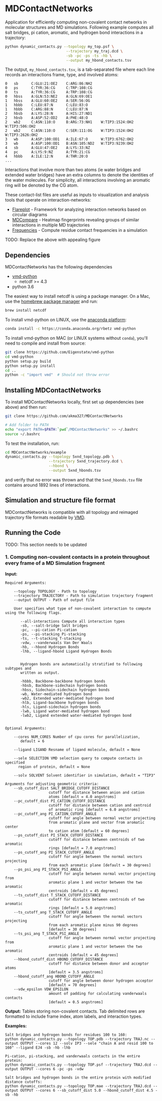 # MDContactNetworks

Application for efficiently computing non-covalent contact networks in molecular structures and MD simulations. Following example computes all salt bridges, pi cation, aromatic, and hydrogen bond interactions in a trajectory:
```bash
python dynamic_contacts.py --topology my_top.psf \
                            --trajectory my_traj.dcd \
                            -sb -pc -ps -ts -hb \
                            --output my_hbond_contacts.tsv
```
The output, `my_hbond_contacts.tsv`, is a tab-separated file where each line records an interactions frame, type, and involved atoms:
```
0	sb		C:GLU:21:OE2	C:ARG:86:NH2
0	ps 		C:TYR:36:CG		C:TRP:108:CG
0	ts		A:TYR:36:CG		A:TRP:108:CG
0	hbss	A:GLN:53:NE2	A:GLN:69:OE1
1	hbss	A:GLU:60:OE2	A:SER:56:OG
1	hbbb	C:LEU:87:N		C:LEU:83:O
1	hbbb	C:ARG:88:N		C:LEU:87:N
2	hbsb	A:LYS:28:N		A:HIS:27:ND1
2	hbsb	A:ASP:52:OD2	A:PHE:48:O
2	wb2		C:ASN:110:O		B:ARG:73:NH1	W:TIP3:1524:OH2		W:TIP3:506:OH2
2	wb2		C:ASN:110:O		C:SER:111:OG	W:TIP3:1524:OH2		W:TIP3:2626:OH2
3	wb		A:ASP:100:OD1	A:ILE:67:O		W:TIP3:6762:OH2
3	wb		A:ASP:100:OD1	B:ASN:105:ND2	W:TIP3:9239:OH2
4	sb		A:GLU:47:OE2	A:LYS:33:NZ
4	pc		A:LYS:9:NZ		A:TYR:21:CG
4	hbbb	A:ILE:12:N		A:THR:20:O
...
```
Interactions that involve more than two atoms (ie water bridges and extended water bridges) have an extra columns to denote the identities of the water molecules. For simplicity, all interactions involving an aromatic ring will be denoted by the CG atom. 

These contact-list files are useful as inputs to visualization and analysis tools that operate on interaction-networks:
 * [Flareplot](https://gpcrviz.github.io/flareplot) - Framework for analyzing interaction networks based on circular diagrams
 * [MDCompare](MDCompare) - Heatmap fingerprints revealing groups of similar interactions in multiple MD trajectories
 * [Frequencies](Frequencies) - Compute residue contact frequencies in a simulation

TODO: Replace the above with appealing figure


## Dependencies

MDContactNetworks has the following dependencies
* [vmd-python](https://github.com/Eigenstate/vmd-python) 
  * netcdf >= 4.3
* python 3.6

The easiest way to install netcdf is using a package manager. On a Mac, use the [homebrew package manager](https://brew.sh/) and run:
```bash
brew install netcdf
```

To install vmd-python on LINUX, use the [anaconda platform](https://www.anaconda.com/download):
```bash
conda install -c https://conda.anaconda.org/rbetz vmd-python
```

To install vmd-python on MAC (or LINUX systems without `conda`), you'll need to compile and install from source:
```bash
git clone https://github.com/Eigenstate/vmd-python
cd vmd-python
python setup.py build 
python setup.py install
cd ..
python -c "import vmd"  # Should not throw error
```

## Installing MDContactNetworks

To install MDContactNetworks locally, first set up dependencies (see above) and then run:
```bash
git clone https://github.com/akma327/MDContactNetworks

# Add folder to PATH
echo "export PATH=$PATH:`pwd`/MDContactNetworks" >> ~/.bashrc
source ~/.bashrc
```

To test the installation, run:
```bash
cd MDContactNetworks/example
dynamic_contacts.py --topology 5xnd_topology.pdb \
                    --trajectory 5xnd_trajectory.dcd \
                    --hbond \
                    --output 5xnd_hbonds.tsv
```
and verify that no error was thrown and that the `5xnd_hbonds.tsv` file contains around 1892 lines of interactions.

## Simulation and structure file format

MDContactNetworks is compatible with all topology and reimaged trajectory file formats readable by [VMD](https://www-s.ks.uiuc.edu/Research/vmd/).

## Running the Code

TODO: This section needs to be updated

### 1. Computing non-covalent contacts in a protein throughout every frame of a MD Simulation fragment
   
   __Input:__ 

	Required Arguments:

	   	--topology TOPOLOGY - Path to topology
	   	--trajectory TRAJECTORY - Path to simulation trajectory fragment
	   	--output OUTPUT - Path of output file
		
		User specifies what type of non-covalent interaction to compute using the following flags. 

		   --all-interactions Compute all interaction types	
		   -sb, --salt-bridge Salt bridges
		   -pc, --pi-cation Pi-cation 
		   -ps, --pi-stacking Pi-stacking
		   -ts, --t-stacking T-stacking
		   -vdw, --vanderwaals Van Der Waals
		   -hb, --hbond Hydrogen Bonds
		   -lhb, --ligand-hbond Ligand Hydrogen Bonds


		   Hydrogen bonds are automatically stratified to following subtypes and 
		   written as output.

		   -hbbb, Backbone-backbone hydrogen bonds
		   -hbsb, Backbone-sidechain hydrogen bonds
		   -hbss, Sidechain-sidechain hydrogen bonds
		   -wb, Water-mediated hydrogen bond
		   -wb2, Extended water-mediated hydrogen bond
		   -hlb, Ligand-backbone hydrogen bonds
		   -hls, Ligand-sidechain hydrogen bonds
		   -lwb, Ligand water-mediated hydrogen bond
		   -lwb2, Ligand extended water-mediated hydrogen bond


	Optional Arguments:

		--cores NUM_CORES Number of cpu cores for parallelization,
		   default = 6

		--ligand LIGAND Resname of ligand molecule, default = None

		--sele SELECTION VMD selection query to compute contacts in specified 
		  region of protein, default = None

		--solv SOLVENT Solvent identifier in simulation, default = "TIP3"

	Arguments for adjusting geometric criteria:
		--sb_cutoff_dist SALT_BRIDGE_CUTOFF_DISTANCE
						cutoff for distance between anion and cation 
						atoms [default = 4.0 angstroms]
		--pc_cutoff_dist PI_CATION_CUTOFF_DISTANCE
						cutoff for distance between cation and centroid
						of aromatic ring [default = 6.0 angstroms]
		--pc_cutoff_ang PI_CATION_CUTOFF_ANGLE
						cutoff for angle between normal vector projecting
						from aromatic plane and vector from aromatic center
						to cation atom [default = 60 degrees]
		--ps_cutoff_dist PI_STACK_CUTOFF_DISTANCE
						cutoff for distance between centroids of two aromatic
						rings [default = 7.0 angstroms]
		--ps_cutoff_ang PI_STACK_CUTOFF_ANGLE
						cutoff for angle between the normal vectors projecting
						from each aromatic plane [default = 30 degrees]
		--ps_psi_ang PI_STACK_PSI_ANGLE
						cutoff for angle between normal vector projecting from
						aromatic plane 1 and vector between the two aromatic
						centroids [default = 45 degrees]
		--ts_cutoff_dist T_STACK_CUTOFF_DISTANCE
						cutoff for distance between centroids of two aromatic
						rings [default = 5.0 angstroms]
		--ts_cutoff_ang T_STACK_CUTOFF_ANGLE
						cutoff for angle between the normal vectors projecting
						from each aromatic plane minus 90 degrees 
						[default = 30 degrees]
		--ts_psi_ang T_STACK_PSI_ANGLE
						cutoff for angle between normal vector projecting from
						aromatic plane 1 and vector between the two aromatic
						centroids [default = 45 degrees]
		--hbond_cutoff_dist HBOND_CUTOFF_DISTANCE
						cutoff for distance between donor and acceptor atoms 
						[default = 3.5 angstroms]
		--hbond_cutoff_ang HBOND_CUTOFF_ANGLE
						cutoff for angle between donor hydrogen acceptor 
						[default = 70 degrees]
		--vdw_epsilon VDW_EPSILON
						amount of padding for calculating vanderwaals contacts 
						[default = 0.5 angstroms]

   
   __Output:__ Tables storing non-covalent contacts. Tab delimited rows are formatted to include 
   frame index, atom labels, and interaction types. 

   __Examples:__

	Salt bridges and hydrogen bonds for residues 100 to 160:
	python dynamic_contacts.py --topology TOP.pdb --trajectory TRAJ.nc --output OUTPUT --cores 12 --solv IP3 --sele "chain A and resid 100 to 160" --ligand EJ4 -sb -hb -lhb

	Pi-cation, pi-stacking, and vanderwaals contacts in the entire protein:
	python dynamic_contacts.py --topology TOP.psf --trajectory TRAJ.dcd --output OUTPUT --cores 6 -pc -ps -vdw

	Salt bridges and hydrogen bonds in the entire protein with modified distance cutoffs:
	python dynamic_contacts.py --topology TOP.mae --trajectory TRAJ.dcd --output OUTPUT --cores 6 --sb_cutoff_dist 5.0 --hbond_cutoff_dist 4.5 -sb -hb


